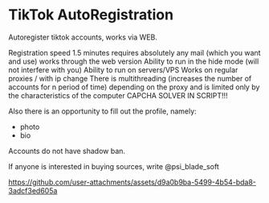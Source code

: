 # TikTok AutoRegistration
Autoregister tiktok accounts, works via WEB. 

Registration speed 1.5 minutes
requires absolutely any mail (which you want and use)
works through the web version
Ability to run in the hide mode (will not interfere with you)
Ability to run on servers/VPS
Works on regular proxies / with ip change
There is multithreading (increases the number of accounts for n period of time) depending on the proxy and is limited only by the characteristics of the computer
CAPCHA SOLVER IN SCRIPT!!!

Also there is an opportunity to fill out the profile, namely:
- photo
- bio

Accounts do not have shadow ban.

If anyone is interested in buying sources, write @psi_blade_soft






https://github.com/user-attachments/assets/d9a0b9ba-5499-4b54-bda8-3adcf3ed605a

